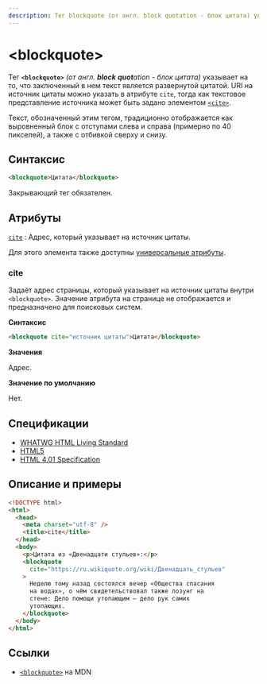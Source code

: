 ```yaml
---
description: Тег blockquote (от англ. block quotation - блок цитата) указывает на то, что заключенный в нем текст является развернутой цитатой
---
```


# &lt;blockquote&gt;

Тег **`<blockquote>`** _(от англ. **block** **quot**ation - блок цитата)_ указывает на то, что заключенный в нем текст является развернутой цитатой. URI на источник цитаты можно указать в атрибуте `cite`, тогда как текстовое представление источника может быть задано элементом [`<cite>`](/html/cite/).

Текст, обозначенный этим тегом, традиционно отображается как выровненный блок с отступами слева и справа (примерно по 40 пикселей), а также с отбивкой сверху и снизу.

## Синтаксис

```html
<blockquote>Цитата</blockquote>
```

Закрывающий тег обязателен.

## Атрибуты

[`cite`](#cite)
: Адрес, который указывает на источник цитаты.

Для этого элемента также доступны [универсальные атрибуты](uni-attr.md).

### cite

Задаёт адрес страницы, который указывает на источник цитаты внутри `<blockquote>`. Значение атрибута на странице не отображается и предназначено для поисковых систем.

**Синтаксис**

```html
<blockquote cite="источник цитаты">Цитата</blockquote>
```

**Значения**

Адрес.

**Значение по умолчанию**

Нет.

## Спецификации

- [WHATWG HTML Living Standard](https://html.spec.whatwg.org/multipage/semantics.html#the-blockquote-element)
- [HTML5](http://www.w3.org/TR/html5/grouping-content.html#the-blockquote-element)
- [HTML 4.01 Specification](http://www.w3.org/TR/html401/struct/text.html#h-9.2.2)

## Описание и примеры

```html
<!DOCTYPE html>
<html>
  <head>
    <meta charset="utf-8" />
    <title>cite</title>
  </head>
  <body>
    <p>Цитата из «Двенадцати стульев»:</p>
    <blockquote
      cite="https://ru.wikiquote.org/wiki/Двенадцать_стульев"
    >
      Неделю тому назад состоялся вечер «Общества спасания
      на водах», о чём свидетельствовал также лозунг на
      стене: Дело помощи утопающим — дело рук самих
      утопающих.
    </blockquote>
  </body>
</html>
```

## Ссылки

- [`<blockquote>`](https://developer.mozilla.org/ru/docs/Web/HTML/Element/blockquote) на MDN
